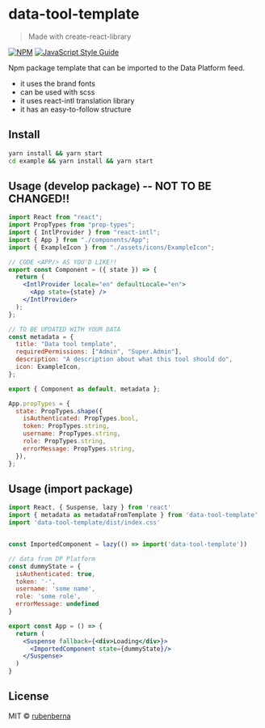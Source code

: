 # data-tool-template

> Made with create-react-library

[![NPM](https://img.shields.io/npm/v/data-tool-template.svg)](https://www.npmjs.com/package/data-tool-template) [![JavaScript Style Guide](https://img.shields.io/badge/code_style-standard-brightgreen.svg)](https://standardjs.com)

Npm package template that can be imported to the Data Platform feed.

- it uses the brand fonts
- can be used with scss
- it uses react-intl translation library
- it has an easy-to-follow structure


## Install

```bash
yarn install && yarn start
cd example && yarn install && yarn start
```

## Usage (develop package) -- NOT TO BE CHANGED!!

```jsx
import React from "react";
import PropTypes from "prop-types";
import { IntlProvider } from "react-intl";
import { App } from "./components/App";
import { ExampleIcon } from "./assets/icons/ExampleIcon";

// CODE <APP/> AS YOU'D LIKE!!
export const Component = ({ state }) => {
  return (
    <IntlProvider locale="en" defaultLocale="en">
      <App state={state} />
    </IntlProvider>
  );
};

// TO BE UPDATED WITH YOUR DATA
const metadata = {
  title: "Data tool template",
  requiredPermissions: ["Admin", "Super.Admin"],
  description: "A description about what this tool should do",
  icon: ExampleIcon,
};

export { Component as default, metadata };

App.propTypes = {
  state: PropTypes.shape({
    isAuthenticated: PropTypes.bool,
    token: PropTypes.string,
    username: PropTypes.string,
    role: PropTypes.string,
    errorMessage: PropTypes.string,
  }),
};
```

## Usage (import package)

```jsx
import React, { Suspense, lazy } from 'react'
import { metadata as metadataFromTemplate } from 'data-tool-template'
import 'data-tool-template/dist/index.css'


const ImportedComponent = lazy(() => import('data-tool-template'))

// data from DP Platform
const dummyState = {
  isAuthenticated: true,
  token: '-',
  username: 'some name',
  role: 'some role',
  errorMessage: undefined
}

export const App = () => {
  return (
    <Suspense fallback={<div>Loading</div>}>
      <ImportedComponent state={dummyState}/>
    </Suspense>
  )
}
```

## License

MIT © [rubenberna](https://github.com/rubenberna)

